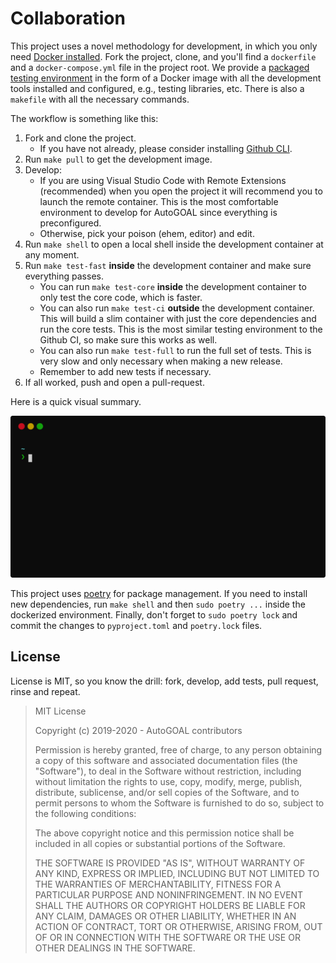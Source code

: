 # Collaboration

This project uses a novel methodology for development, in which you only need [Docker installed](https://docs.docker.com/install/).
Fork the project, clone, and you'll find a `dockerfile` and a `docker-compose.yml` file in the project root.
We provide a [packaged testing environment](https://hub.docker.com/autogoal/autogoal) in the form of a Docker image with all the development tools installed and configured, e.g., testing libraries, etc.
There is also a `makefile` with all the necessary commands.

The workflow is something like this:

1. Fork and clone the project.
    - If you have not already, please consider installing [Github CLI](https://cli.github.com).
2. Run `make pull` to get the development image.
3. Develop:
    - If you are using Visual Studio Code with Remote Extensions (recommended) when you open the project it will recommend you to launch the remote container. This is the most comfortable environment to develop for AutoGOAL since everything is preconfigured.
    - Otherwise, pick your poison (ehem, editor) and edit.
4. Run `make shell` to open a local shell inside the development container at any moment.
5. Run `make test-fast` **inside** the development container and make sure everything passes.
    - You can run `make test-core` **inside** the development container to only test the core code, which is faster.
    - You can also run `make test-ci` **outside** the development container. This will build a slim container with just the core dependencies and run the core tests. This is the most similar testing environment to the Github CI, so make sure this works as well.
    - You can also run `make test-full` to run the full set of tests. This is very slow and only necessary when making a new release.    
    - Remember to add new tests if necessary.
6. If all worked, push and open a pull-request. 

Here is a quick visual summary.

![](contribute.svg)

This project uses [poetry](https://python-poetry.org/) for package management. If you need to install new dependencies, run `make shell` and then `sudo poetry ...` inside the dockerized environment. Finally, don't forget to `sudo poetry lock` and commit the changes to `pyproject.toml` and `poetry.lock` files.

## License

License is MIT, so you know the drill: fork, develop, add tests, pull request, rinse and repeat.

> MIT License
>
> Copyright (c) 2019-2020 - AutoGOAL contributors
>
> Permission is hereby granted, free of charge, to any person obtaining a copy
> of this software and associated documentation files (the "Software"), to deal
> in the Software without restriction, including without limitation the rights
> to use, copy, modify, merge, publish, distribute, sublicense, and/or sell
> copies of the Software, and to permit persons to whom the Software is
> furnished to do so, subject to the following conditions:
>
> The above copyright notice and this permission notice shall be included in all
> copies or substantial portions of the Software.
>
> THE SOFTWARE IS PROVIDED "AS IS", WITHOUT WARRANTY OF ANY KIND, EXPRESS OR
> IMPLIED, INCLUDING BUT NOT LIMITED TO THE WARRANTIES OF MERCHANTABILITY,
> FITNESS FOR A PARTICULAR PURPOSE AND NONINFRINGEMENT. IN NO EVENT SHALL THE
> AUTHORS OR COPYRIGHT HOLDERS BE LIABLE FOR ANY CLAIM, DAMAGES OR OTHER
> LIABILITY, WHETHER IN AN ACTION OF CONTRACT, TORT OR OTHERWISE, ARISING FROM,
> OUT OF OR IN CONNECTION WITH THE SOFTWARE OR THE USE OR OTHER DEALINGS IN THE
> SOFTWARE.
